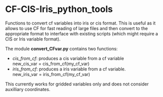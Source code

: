 # CF-CIS-Iris_python_tools

Functions to convert cf variables into iris or cis format. 
This is useful as it allows to use CF for fast reading of large 
files and then convert to the appropriate format to interface with 
existing scripts (which might require a CIS or Iris variable format).

The module **convert_CFvar.py** contains two functions:  
- *cis_from_cf*: produces a cis variable from a cf variable  
new_cis_var = cis_from_cf(my_cf_var)
- *iris_from_cf*: produces a iris variable from a cf variable.  
new_iris_var = iris_from_cf(my_cf_var)

This currently works for gridded variables only and does not consider
auxilliary coordinates.
